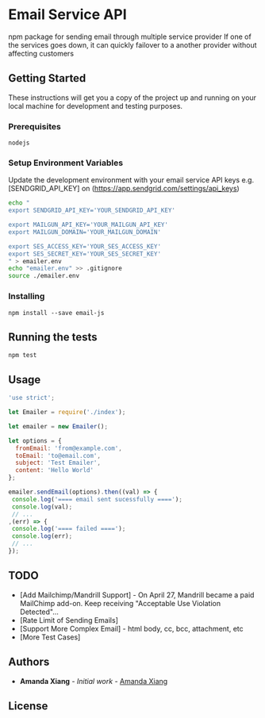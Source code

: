 # Email Service API

npm package for sending email through multiple service provider
If one of the services goes down, it can quickly failover to a another provider without affecting customers

## Getting Started

These instructions will get you a copy of the project up and running on your local machine for development and testing purposes.

### Prerequisites

```
nodejs
```

### Setup Environment Variables

Update the development environment with your email service API keys
e.g. [SENDGRID_API_KEY] on (https://app.sendgrid.com/settings/api_keys)

```bash
echo "
export SENDGRID_API_KEY='YOUR_SENDGRID_API_KEY'

export MAILGUN_API_KEY='YOUR_MAILGUN_API_KEY'
export MAILGUN_DOMAIN='YOUR_MAILGUN_DOMAIN'

export SES_ACCESS_KEY='YOUR_SES_ACCESS_KEY'
export SES_SECRET_KEY='YOUR_SES_SECRET_KEY'
" > emailer.env
echo "emailer.env" >> .gitignore
source ./emailer.env
```

### Installing

```
npm install --save email-js
```

## Running the tests

```
npm test
```

## Usage
```javascript
'use strict';

let Emailer = require('./index');

let emailer = new Emailer();

let options = {
  fromEmail: 'from@example.com',
  toEmail: 'to@email.com',
  subject: 'Test Emailer',
  content: 'Hello World'
};

emailer.sendEmail(options).then((val) => {
 console.log('==== email sent sucessfully ====');
 console.log(val);
 // ...
,(err) => {
 console.log('==== failed ====');
 console.log(err);
 // ...
});

```

## TODO

* [Add Mailchimp/Mandrill Support] - On April 27, Mandrill became a paid MailChimp add-on. Keep receiving "Acceptable Use Violation Detected"...
* [Rate Limit of Sending Emails]
* [Support More Complex Email] - html body, cc, bcc, attachment, etc
* [More Test Cases]

## Authors

* **Amanda Xiang** - *Initial work* - [Amanda Xiang](https://github.com/jialixiang)

## License

